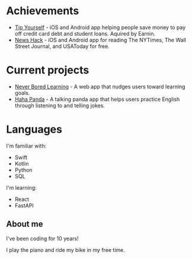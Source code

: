 # Achievements 
- [Tip Yourself](https://help.earnin.com/hc/en-us/articles/360041192274-How-does-Tip-Yourself-work) - iOS and Android app helping people save money to pay off credit card debt and student loans. Aquired by Earnin.
- [News Hack](https://github.com/Lcarvajal-zz/News-Hack) - iOS and Android app for reading The NYTimes, The Wall Street Journal, and USAToday for free.

# Current projects
- [Never Bored Learning](https://github.com/lcarvajal/never-bored-learning) - A web app that nudges users toward learning goals.
- [Haha Panda](https://github.com/lcarvajal/joking-panda-ios) - A talking panda app that helps users practice English through listening to and telling jokes.

# Languages

I'm familiar with:
- Swift
- Kotlin
- Python
- SQL

I'm learning:
- React
- FastAPI

## About me 

I've been coding for 10 years!

I play the piano and ride my bike in my free time.
